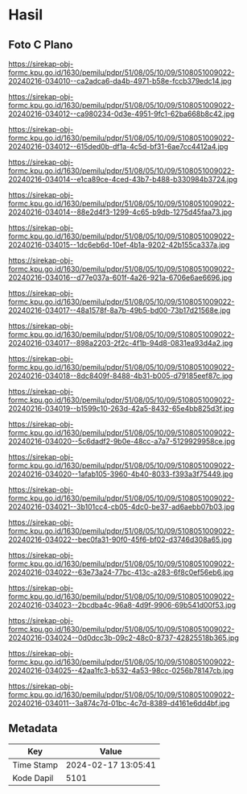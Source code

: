 # Hasil

## Foto C Plano

https://sirekap-obj-formc.kpu.go.id/1630/pemilu/pdpr/51/08/05/10/09/5108051009022-20240216-034010--ca2adca6-da4b-4971-b58e-fccb379edc14.jpg

https://sirekap-obj-formc.kpu.go.id/1630/pemilu/pdpr/51/08/05/10/09/5108051009022-20240216-034012--ca980234-0d3e-4951-9fc1-62ba668b8c42.jpg

https://sirekap-obj-formc.kpu.go.id/1630/pemilu/pdpr/51/08/05/10/09/5108051009022-20240216-034012--615ded0b-df1a-4c5d-bf31-6ae7cc4412a4.jpg

https://sirekap-obj-formc.kpu.go.id/1630/pemilu/pdpr/51/08/05/10/09/5108051009022-20240216-034014--e1ca89ce-4ced-43b7-b488-b330984b3724.jpg

https://sirekap-obj-formc.kpu.go.id/1630/pemilu/pdpr/51/08/05/10/09/5108051009022-20240216-034014--88e2d4f3-1299-4c65-b9db-1275d45faa73.jpg

https://sirekap-obj-formc.kpu.go.id/1630/pemilu/pdpr/51/08/05/10/09/5108051009022-20240216-034015--1dc6eb6d-10ef-4b1a-9202-42b155ca337a.jpg

https://sirekap-obj-formc.kpu.go.id/1630/pemilu/pdpr/51/08/05/10/09/5108051009022-20240216-034016--d77e037a-601f-4a26-921a-6706e6ae6696.jpg

https://sirekap-obj-formc.kpu.go.id/1630/pemilu/pdpr/51/08/05/10/09/5108051009022-20240216-034017--48a1578f-8a7b-49b5-bd00-73b17d21568e.jpg

https://sirekap-obj-formc.kpu.go.id/1630/pemilu/pdpr/51/08/05/10/09/5108051009022-20240216-034017--898a2203-2f2c-4f1b-94d8-0831ea93d4a2.jpg

https://sirekap-obj-formc.kpu.go.id/1630/pemilu/pdpr/51/08/05/10/09/5108051009022-20240216-034018--8dc8409f-8488-4b31-b005-d79185eef87c.jpg

https://sirekap-obj-formc.kpu.go.id/1630/pemilu/pdpr/51/08/05/10/09/5108051009022-20240216-034019--b1599c10-263d-42a5-8432-65e4bb825d3f.jpg

https://sirekap-obj-formc.kpu.go.id/1630/pemilu/pdpr/51/08/05/10/09/5108051009022-20240216-034020--5c6dadf2-9b0e-48cc-a7a7-5129929958ce.jpg

https://sirekap-obj-formc.kpu.go.id/1630/pemilu/pdpr/51/08/05/10/09/5108051009022-20240216-034020--1afab105-3960-4b40-8033-f393a3f75449.jpg

https://sirekap-obj-formc.kpu.go.id/1630/pemilu/pdpr/51/08/05/10/09/5108051009022-20240216-034021--3b101cc4-cb05-4dc0-be37-ad6aebb07b03.jpg

https://sirekap-obj-formc.kpu.go.id/1630/pemilu/pdpr/51/08/05/10/09/5108051009022-20240216-034022--bec0fa31-90f0-45f6-bf02-d3746d308a65.jpg

https://sirekap-obj-formc.kpu.go.id/1630/pemilu/pdpr/51/08/05/10/09/5108051009022-20240216-034022--63e73a24-77bc-413c-a283-6f8c0ef56eb6.jpg

https://sirekap-obj-formc.kpu.go.id/1630/pemilu/pdpr/51/08/05/10/09/5108051009022-20240216-034023--2bcdba4c-96a8-4d9f-9906-69b541d00f53.jpg

https://sirekap-obj-formc.kpu.go.id/1630/pemilu/pdpr/51/08/05/10/09/5108051009022-20240216-034024--0d0dcc3b-09c2-48c0-8737-42825518b365.jpg

https://sirekap-obj-formc.kpu.go.id/1630/pemilu/pdpr/51/08/05/10/09/5108051009022-20240216-034025--42aa1fc3-b532-4a53-98cc-0256b78147cb.jpg

https://sirekap-obj-formc.kpu.go.id/1630/pemilu/pdpr/51/08/05/10/09/5108051009022-20240216-034011--3a874c7d-01bc-4c7d-8389-d4161e6dd4bf.jpg


## Metadata

| Key        | Value               |
| ---------- | ------------------- |
| Time Stamp | 2024-02-17 13:05:41 |
| Kode Dapil | 5101                |



